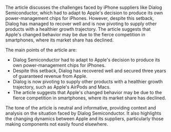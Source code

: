The article discusses the challenges faced by iPhone suppliers like Dialog Semiconductor, which had to adapt to Apple's decision to produce its own power-management chips for iPhones. However, despite this setback, Dialog has managed to recover well and is now pivoting to supply other products with a healthier growth trajectory. The article suggests that Apple's changed behavior may be due to the fierce competition in smartphones, where its market share has declined.

The main points of the article are:

* Dialog Semiconductor had to adapt to Apple's decision to produce its own power-management chips for iPhones.
* Despite this setback, Dialog has recovered well and secured three years of guaranteed revenue from Apple.
* Dialog is now pivoting to supply other products with a healthier growth trajectory, such as Apple's AirPods and Macs.
* The article suggests that Apple's changed behavior may be due to the fierce competition in smartphones, where its market share has declined.

The tone of the article is neutral and informative, providing context and analysis on the situation faced by Dialog Semiconductor. It also highlights the changing dynamics between Apple and its suppliers, particularly those making components not easily found elsewhere.